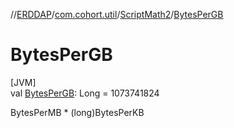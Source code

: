 //[ERDDAP](../../../index.md)/[com.cohort.util](../index.md)/[ScriptMath2](index.md)/[BytesPerGB](-bytes-per-g-b.md)

# BytesPerGB

[JVM]\
val [BytesPerGB](-bytes-per-g-b.md): Long = 1073741824

BytesPerMB * (long)BytesPerKB